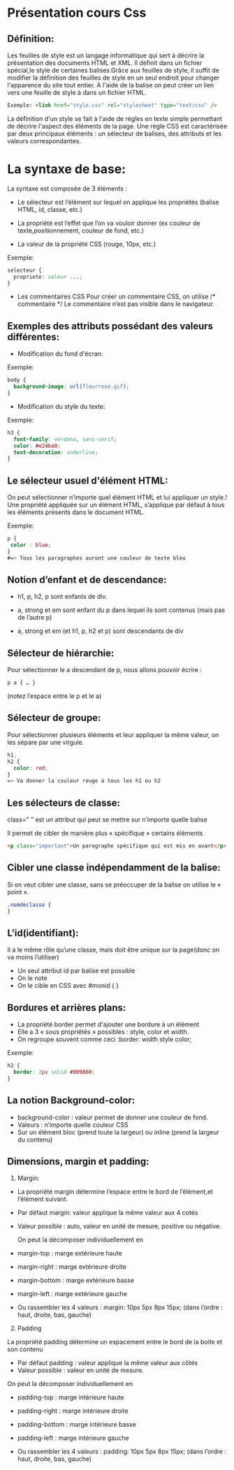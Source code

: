 # Présentation cours Css

## Définition:

Les feuilles de style est un langage informatique qui sert à décrire la présentation des documents HTML et XML. Il définit dans un fichier spécial,le style de certaines balises.Grâce aux feuilles de style, il suffit de modifier la définition des feuilles de style en un seul endroit pour changer l'apparence du site tout entier.
A l'aide de la balise <link> on peut créer un lien vers une feuille de style à dans un fichier HTML.

```html
Exemple: <link href="style.css" rel="stylesheet" type="text/css" />
```

La définition d'un style se fait à l'aide de règles en texte simple permettant de décrire l'aspect des éléments de la page. Une règle CSS est caractérisée par deux principaux éléments : un sélecteur de balises, des attributs et les valeurs correspondantes.

# La syntaxe de base:

La syntaxe est composée de 3 éléments :

- Le sélecteur est l’élément sur lequel on applique les
  propriétés (balise HTML, id, classe, etc.)

- La propriété est l’effet que l’on va vouloir donner (ex
  couleur de texte,positionnement, couleur de fond, etc.)

- La valeur de la propriété CSS (rouge, 10px, etc.)

Exemple:

```css
selecteur {
  propriete: valeur ...;
}
```

- Les commentaires CSS
  Pour créer un commentaire CSS, on utilise /\* commentaire \*/
  Le commentaire n’est pas visible dans le navigateur.

## Exemples des attributs possédant des valeurs différentes:

- Modification du fond d'écran:

Exemple:

```css
body {
  background-image: url(fleurrose.gif);
}
```

- Modification du style du texte:

Exemple:

```css
h3 {
  font-family: verdana, sans-serif;
  color: #e24ba0;
  text-decoration: underline;
}
```

## Le sélecteur usuel d'élément HTML:

On peut sélectionner n’importe quel élément HTML et lui appliquer un style.! Une propriété appliquée sur un élément HTML, s’applique par défaut à tous les éléments présents dans le document HTML.

Exemple:

```css
p {
 color : blue;
}
#=> Tous les paragraphes auront une couleur de texte bleu
```

## Notion d’enfant et de descendance:

- h1, p, h2, p sont enfants de div.

- a, strong et em sont enfant du p dans lequel ils sont
  contenus (mais pas de l’autre p)

- a, strong et em (et h1, p, h2 et p) sont descendants de div

## Sélecteur de hiérarchie:

Pour sélectionner le a descendant de p, nous allons pouvoir écrire :

```css
p a { … }
```

(notez l’espace entre le p et le a)

## Sélecteur de groupe:

Pour sélectionner plusieurs éléments et leur appliquer la même valeur, on les sépare par une virgule.

```css
h1,
h2 {
  color: red;
}
=> Va donner la couleur rouge à tous les h1 ou h2
```

## Les sélecteurs de classe:

class=" " est un attribut qui peut se mettre sur n’importe quelle balise

Il permet de cibler de manière plus « spécifique » certains éléments

```html
<p class="important">Un paragraphe spécifique qui est mis en avant</p>
```

## Cibler une classe indépendamment de la balise:

Si on veut cibler une classe, sans se préoccuper de la
balise on utilise le « point ».

```css
.nomdeclasse {
}
```

## L’id(identifiant):

Il a le même rôle qu’une classe, mais doit être unique sur la page(donc on va moins l’utiliser)

- Un seul attribut id par balise est possible
- On le note <element id="monid">
- On le cible en CSS avec #monid { }

## Bordures et arrières plans:

- La propriété border permet d'ajouter une bordure à un élément
- Elle a 3 « sous propriétés » possibles : style, color et
  width.
- On regroupe souvent comme ceci :border: width style color;

Exemple:

```css
h2 {
  border: 2px solid #009860;
}
```

## La notion Background-color:

- background-color : valeur permet de donner une couleur de
  fond.
- Valeurs : n’importe quelle couleur CSS
- Sur un élément bloc (prend toute la largeur) ou inline (prend la largeur du contenu)

## Dimensions, margin et padding:

1. Margin:

- La propriété margin détermine l’espace entre le bord de
  l’élément,et l’élément suivant.
- Par défaut margin: valeur applique la même valeur aux 4 cotés
- Valeur possible : auto, valeur en unité de mesure, positive
  ou négative.

  On peut la décomposer individuellement en

- margin-top : marge extérieure haute
- margin-right : marge extérieure droite
- margin-bottom : marge extérieure basse
- margin-left : marge extérieure gauche
- Ou rassembler les 4 valeurs : margin: 10px 5px 8px 15px; (dans
  l’ordre : haut, droite, bas, gauche)

2. Padding

La propriété padding détermine un espacement entre le bord de
la boite et son contenu

- Par défaut padding : valeur applique la même valeur aux côtés
- Valeur possible : valeur en unité de mesure.

On peut la décomposer individuellement en

- padding-top : marge intérieure haute
- padding-right : marge intérieure droite
- padding-bottom : marge intérieure basse
- padding-left : marge intérieure gauche

- Ou rassembler les 4 valeurs : padding: 10px 5px 8px 15px;
  (dans l’ordre : haut, droite, bas, gauche)
